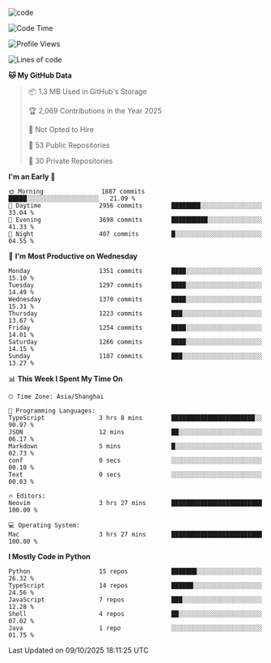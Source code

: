 
<!--
**liuyaanng/liuyaanng** is a ✨ _special_ ✨ repository because its `README.md` (this file) appears on your GitHub profile.

Here are some ideas to get you started:

- 🔭 I’m currently working on ...
- 🌱 I’m currently learning ...
- 👯 I’m looking to collaborate on ...
- 🤔 I’m looking for help with ...
- 💬 Ask me about ...
- 📫 How to reach me: ...
- 😄 Pronouns: ...
- ⚡ Fun fact: ...
-->


![code](https://cdn.jsdelivr.net/gh/liuyaanng/liuyaanng@1.0/code.gif) 

<!--START_SECTION:waka-->
![Code Time](http://img.shields.io/badge/Code%20Time-1%2C991%20hrs%208%20mins-blue)

![Profile Views](http://img.shields.io/badge/Profile%20Views-0-blue)

![Lines of code](https://img.shields.io/badge/From%20Hello%20World%20I%27ve%20Written-28.9%20million%20lines%20of%20code-blue)

**🐱 My GitHub Data** 

> 📦 1.3 MB Used in GitHub's Storage 
 > 
> 🏆 2,069 Contributions in the Year 2025
 > 
> 🚫 Not Opted to Hire
 > 
> 📜 53 Public Repositories 
 > 
> 🔑 30 Private Repositories 
 > 
**I'm an Early 🐤** 

```text
🌞 Morning                1887 commits        █████░░░░░░░░░░░░░░░░░░░░   21.09 % 
🌆 Daytime                2956 commits        ████████░░░░░░░░░░░░░░░░░   33.04 % 
🌃 Evening                3698 commits        ██████████░░░░░░░░░░░░░░░   41.33 % 
🌙 Night                  407 commits         █░░░░░░░░░░░░░░░░░░░░░░░░   04.55 % 
```
📅 **I'm Most Productive on Wednesday** 

```text
Monday                   1351 commits        ████░░░░░░░░░░░░░░░░░░░░░   15.10 % 
Tuesday                  1297 commits        ████░░░░░░░░░░░░░░░░░░░░░   14.49 % 
Wednesday                1370 commits        ████░░░░░░░░░░░░░░░░░░░░░   15.31 % 
Thursday                 1223 commits        ███░░░░░░░░░░░░░░░░░░░░░░   13.67 % 
Friday                   1254 commits        ████░░░░░░░░░░░░░░░░░░░░░   14.01 % 
Saturday                 1266 commits        ████░░░░░░░░░░░░░░░░░░░░░   14.15 % 
Sunday                   1187 commits        ███░░░░░░░░░░░░░░░░░░░░░░   13.27 % 
```


📊 **This Week I Spent My Time On** 

```text
🕑︎ Time Zone: Asia/Shanghai

💬 Programming Languages: 
TypeScript               3 hrs 8 mins        ███████████████████████░░   90.97 % 
JSON                     12 mins             ██░░░░░░░░░░░░░░░░░░░░░░░   06.17 % 
Markdown                 5 mins              █░░░░░░░░░░░░░░░░░░░░░░░░   02.73 % 
conf                     0 secs              ░░░░░░░░░░░░░░░░░░░░░░░░░   00.10 % 
Text                     0 secs              ░░░░░░░░░░░░░░░░░░░░░░░░░   00.03 % 

🔥 Editors: 
Neovim                   3 hrs 27 mins       █████████████████████████   100.00 % 

💻 Operating System: 
Mac                      3 hrs 27 mins       █████████████████████████   100.00 % 
```

**I Mostly Code in Python** 

```text
Python                   15 repos            ███████░░░░░░░░░░░░░░░░░░   26.32 % 
TypeScript               14 repos            ██████░░░░░░░░░░░░░░░░░░░   24.56 % 
JavaScript               7 repos             ███░░░░░░░░░░░░░░░░░░░░░░   12.28 % 
Shell                    4 repos             ██░░░░░░░░░░░░░░░░░░░░░░░   07.02 % 
Java                     1 repo              ░░░░░░░░░░░░░░░░░░░░░░░░░   01.75 % 
```




 Last Updated on 09/10/2025 18:11:25 UTC
<!--END_SECTION:waka-->
